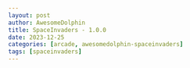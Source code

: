 ```yaml
---
layout: post
author: AwesomeDolphin
title: SpaceInvaders - 1.0.0
date: 2023-12-25
categories: [arcade, awesomedolphin-spaceinvaders]
tags: [spaceinvaders]
---
```


